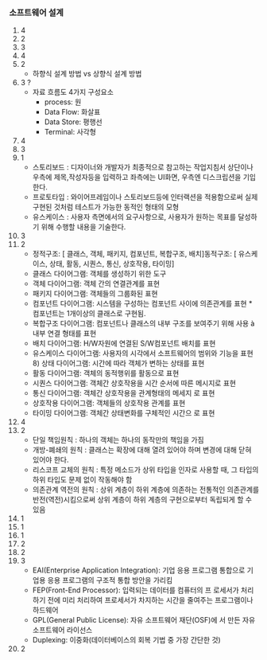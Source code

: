 ### 소프트웨어 설계

1. 4
2. 2
3. 3
4. 4
5. 2
   - 하향식 설계 방법 vs 상향식 설계 방법
6. 3 ?
   - 자료 흐름도 4가지 구성요소
     - process: 원
     - Data Flow: 화살표
     - Data Store: 평행선
     - Terminal: 사각형
7. 4
8. 3
9. 1
   - 스토리보드 : 디자이너와 개발자가 최종적으로 참고하는 작업지침서 상단이나 우측에 제목,작성자등을 입력하고 좌측에는 UI화면, 우측엔 디스크립션을 기입한다. 
   - 프로토타입 : 와이어프레임이나 스토리보드등에 인터랙션을 적용함으로써 실제 구현된 것처럼 테스트가 가능한 동적인 형태의 모형 
   - 유스케이스 : 사용자 측면에서의 요구사항으로, 사용자가 원하는 목표를 달성하기 위해 수행할 내용을 기술한다.
10. 3
11. 2
    - 정적구조: [ 클래스, 객체, 패키지, 컴포넌트, 복합구조, 배치]동적구조: [ 유스케이스, 상태, 활동, 시퀀스, 통신, 상호작용, 타이밍] 
    - 클래스 다이어그램: 객체를 생성하기 위한 도구 
    - 객체 다이어그램: 객체 간의 연결관계를 표현 
    - 패키지 다이어그램: 객체들의 그룹화된 표현 
    - 컴포넌트 다이어그램: 시스템을 구성하는 컴포넌트 사이에 의존관계를 표현 * 컴포넌트는 1개이상의 클래스로 구현됨. 
    - 복합구조 다이어그램: 컴포넌트나 클래스의 내부 구조를 보여주기 위해 사용 à 내부 연결 형태를 표현
    - 배치 다이어그램: H/W자원에 연결된 S/W컴포넌트 배치를 표현 
    - 유스케이스 다이어그램: 사용자의 시각에서 소프트웨어의 범위와 기능을 표현 8) 상태 다이어그램: 시간에 따라 객체가 변하는 상태를 표현
    - 활동 다이어그램: 객체의 동적행위를 활동으로 표현 
    - 시퀀스 다이어그램: 객체간 상호작용을 시간 순서에 따른 메시지로 표현
    - 통신 다이어그램: 객체간 상호작용을 관계형태의 메세지 로 표현 
    - 상호작용 다이어그램: 객체들의 상호작용 관계를 표현 
    - 타이밍 다이어그램: 객체간 상태변화를 구체적인 시간으 로 표현
12. 4
13. 2
    - 단일 책임원칙 : 하나의 객체는 하나의 동작만의 책임을 가짐 
    - 개방-폐쇄의 원칙 : 클래스는 확장에 대해 열려 있어야 하며 변경에 대해 닫혀 있어야 한다. 
    - 리스코프 교체의 원칙 : 특정 메소드가 상위 타입을 인자로 사용할 때, 그 타입의 하위 타입도 문제 없이 작동해야 함 
    - 의존관계 역전의 원칙 : 상위 계층이 하위 계층에 의존하는 전통적인 의존관계를 반전(역전)시킴으로써 상위 계층이 하위 계층의 구현으로부터 독립되게 할 수 있음
14. 1
15. 1
16. 1
17. 2
18. 2
19. 3
    - EAI(Enterprise Application Integration): 기업 응용 프로그램 통합으로 기업용 응용 프로그램의 구조적 통합 방안을 가리킴 
    - FEP(Front-End Processor): 입력되는 데이터를 컴퓨터의 프 로세서가 처리하기 전에 미리 처리하여 프로세서가 차지하는 시간을 줄여주는 프로그램이나 하드웨어 
    - GPL(General Public License): 자유 소프트웨어 재단(OSF)에 서 만든 자유 소프트웨어 라이선스 
    - Duplexing: 이중화(데이터베이스의 회복 기법 중 가장 간단한 것)
20. 2